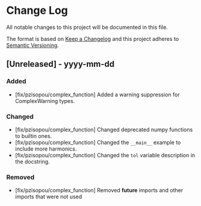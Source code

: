 # Change Log
All notable changes to this project will be documented in this file.
 
The format is based on [Keep a Changelog](http://keepachangelog.com/)
and this project adheres to [Semantic Versioning](http://semver.org/).
 
## [Unreleased] - yyyy-mm-dd

### Added
- [fix/pzisopou/complex_function] Added a warning suppression for ComplexWarning types.
 
### Changed
- [fix/pzisopou/complex_function] Changed deprecated numpy functions to builtin ones.
- [fix/pzisopou/complex_function] Changed the `__main__` example to include more harmonics.
- [fix/pzisopou/complex_function] Changed the `tol` variable description in the docstring.
### Removed
- [fix/pzisopou/complex_function] Removed __future__ imports and other imports that were not used

